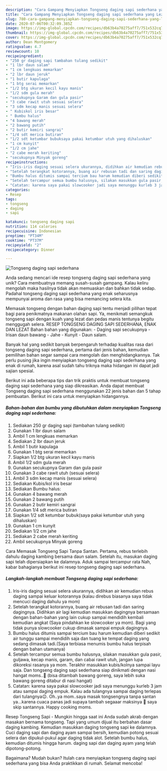 ```yaml
---
description: "Cara Gampang Menyiapkan Tongseng daging sapi sederhana yang Lezat"
title: "Cara Gampang Menyiapkan Tongseng daging sapi sederhana yang Lezat"
slug: 780-cara-gampang-menyiapkan-tongseng-daging-sapi-sederhana-yang-lezat
date: 2020-07-06T00:32:09.385Z
image: https://img-global.cpcdn.com/recipes/db63b4a70275aff7/751x532cq70/tongseng-daging-sapi-sederhana-foto-resep-utama.jpg
thumbnail: https://img-global.cpcdn.com/recipes/db63b4a70275aff7/751x532cq70/tongseng-daging-sapi-sederhana-foto-resep-utama.jpg
cover: https://img-global.cpcdn.com/recipes/db63b4a70275aff7/751x532cq70/tongseng-daging-sapi-sederhana-foto-resep-utama.jpg
author: Dean Montgomery
ratingvalue: 4.7
reviewcount: 10
recipeingredient:
- "250 gr daging sapi tambahan tulang sedikit"
- "1 lbr daun salam"
- "1 cm lengkuas memarkan"
- "2 lbr daun jeruk"
- "1 butir kapulaga"
- "1 btg serai memarkan"
- "1/2 btg ukuran kecil kayu manis"
- "1/2 sdm gula merah"
- "secukupnya Garam dan gula pasir"
- "3 cabe rawit utuh sesuai selera"
- "3 sdm kecap manis sesuai selera"
- " Kubiskol iris besar"
- " Bumbu halus"
- "4 bawang merah"
- "2 bawang putih"
- "2 butir kemiri sangrai"
- "1/4 sdt merica butiran"
- "1/2 sdt ketumbar bubuksaya pakai ketumbar utuh yang dihaluskan"
- "1 cm kunyit"
- "1/2 cm jahe"
- "2 cabe merah keriting"
- "secukupnya Minyak goreng"
recipeinstructions:
- "Iris-iris daging sesuai selera ukurannya, didihkan air kemudian rebus daging sampai keluar kotorannya (kalau direbus biasanya saya tidak mencuci daging dahulu ya mom)"
- "Setelah terangkat kotorannya, buang air rebusan tadi dan saring dagingnya. Didihkan air lagi kemudian masukkan dagingnya bersamaan dengan bahan-bahan yang lain cukup sampai mendidih kembali kemudian angkat (Saya pindahkan ke slowcooker ya mom). Bagi yang tidak punya slowcooker cukup dimasak sampai empuk dagingnya."
- "Bumbu halus ditumis sampai tercium bau harum kemudian diberi sedikit air tunggu sampai mendidih saja dan tuang ke tempat daging yang sedang dimasak tadi.(Saya terbiasa menumis bumbu halus terpisah dengan bahan utamanya)"
- "Setelah tercampur semua bumbu halusnya, silakan masukkan gula pasir, guljawa, kecap manis, garam, dan cabai rawit utuh, jangan lupa dikoreksi rasanya ya mom. Terakhir masukkan kubis/kolnya sampai layu saja. Dan tongseng daging sapi sederhana siap dinikmati dengan nasi hangat moms..🤤 (bisa ditambah bawang goreng, saya lebih suka bawang goreng ditabur di nasi hangat)"
- "Catatan: karena saya pakai slowcooker jadi saya menunggu kurleb 3 jam atau sampai daging empuk. Kalau ada tulangnya sampai daging terlepas dari tulangnya😉. Oh..ya mom..saya masak tongsengnya tanpa santan ya...karena cuaca panas jadi supaya tambah segaaar maksinya 🤤 saya skip santannya. Happy cooking moms."
categories:
- Resep
tags:
- tongseng
- daging
- sapi

katakunci: tongseng daging sapi 
nutrition: 114 calories
recipecuisine: Indonesian
preptime: "PT34M"
cooktime: "PT37M"
recipeyield: "2"
recipecategory: Dinner

---
```



![Tongseng daging sapi sederhana](https://img-global.cpcdn.com/recipes/db63b4a70275aff7/751x532cq70/tongseng-daging-sapi-sederhana-foto-resep-utama.jpg)

Anda sedang mencari ide resep tongseng daging sapi sederhana yang unik? Cara membuatnya memang susah-susah gampang. Kalau keliru mengolah maka hasilnya tidak akan memuaskan dan bahkan tidak sedap. Padahal tongseng daging sapi sederhana yang enak seharusnya mempunyai aroma dan rasa yang bisa memancing selera kita.

Memasak tongseng dengan bahan daging sapi tentu menjadi pilihan tepat bagi para penikmatnya makanan olahan sapi. Ya, menikmati semangkuk tongseng sapi dengan kuah yang lezat dan pedas manis tentunya begitu menggugah selera. RESEP TONGSENG DAGING SAPI SEDERHANA, ENAK DAN LEZAT Bahan bahan yang digunakan: - Daging sapi secukupnya - Irisan daun bawang - Jahe - Kunyit - Daun salam.

Banyak hal yang sedikit banyak berpengaruh terhadap kualitas rasa dari tongseng daging sapi sederhana, pertama dari jenis bahan, kemudian pemilihan bahan segar sampai cara mengolah dan menghidangkannya. Tak perlu pusing jika ingin menyiapkan tongseng daging sapi sederhana yang enak di rumah, karena asal sudah tahu triknya maka hidangan ini dapat jadi sajian spesial.


Berikut ini ada beberapa tips dan trik praktis untuk membuat tongseng daging sapi sederhana yang siap dikreasikan. Anda dapat membuat Tongseng daging sapi sederhana menggunakan 22 jenis bahan dan 5 tahap pembuatan. Berikut ini cara untuk menyiapkan hidangannya.

<!--inarticleads1-->

##### Bahan-bahan dan bumbu yang dibutuhkan dalam menyiapkan Tongseng daging sapi sederhana:

1. Sediakan 250 gr daging sapi (tambahan tulang sedikit)
1. Gunakan 1 lbr daun salam
1. Ambil 1 cm lengkuas memarkan
1. Sediakan 2 lbr daun jeruk
1. Ambil 1 butir kapulaga
1. Gunakan 1 btg serai memarkan
1. Siapkan 1/2 btg ukuran kecil kayu manis
1. Ambil 1/2 sdm gula merah
1. Gunakan secukupnya Garam dan gula pasir
1. Gunakan 3 cabe rawit utuh (sesuai selera)
1. Ambil 3 sdm kecap manis (sesuai selera)
1. Sediakan  Kubis/kol iris besar
1. Sediakan  Bumbu halus:
1. Gunakan 4 bawang merah
1. Gunakan 2 bawang putih
1. Gunakan 2 butir kemiri sangrai
1. Gunakan 1/4 sdt merica butiran
1. Siapkan 1/2 sdt ketumbar bubuk(saya pakai ketumbar utuh yang dihaluskan)
1. Gunakan 1 cm kunyit
1. Sediakan 1/2 cm jahe
1. Sediakan 2 cabe merah keriting
1. Ambil secukupnya Minyak goreng


Cara Memasak Tongseng Sapi Tanpa Santan. Pertama, rebus terlebih dahulu daging kambing bersama daun salam. Setelah itu, masukan daging sapi telah dipersiapkan ke dalamnya. Aduk sampai tercampur rata Nah, kabar bahagianya berikut ini resep tongseng daging sapi sederhana. 

<!--inarticleads2-->

##### Langkah-langkah membuat Tongseng daging sapi sederhana:

1. Iris-iris daging sesuai selera ukurannya, didihkan air kemudian rebus daging sampai keluar kotorannya (kalau direbus biasanya saya tidak mencuci daging dahulu ya mom)
1. Setelah terangkat kotorannya, buang air rebusan tadi dan saring dagingnya. Didihkan air lagi kemudian masukkan dagingnya bersamaan dengan bahan-bahan yang lain cukup sampai mendidih kembali kemudian angkat (Saya pindahkan ke slowcooker ya mom). Bagi yang tidak punya slowcooker cukup dimasak sampai empuk dagingnya.
1. Bumbu halus ditumis sampai tercium bau harum kemudian diberi sedikit air tunggu sampai mendidih saja dan tuang ke tempat daging yang sedang dimasak tadi.(Saya terbiasa menumis bumbu halus terpisah dengan bahan utamanya)
1. Setelah tercampur semua bumbu halusnya, silakan masukkan gula pasir, guljawa, kecap manis, garam, dan cabai rawit utuh, jangan lupa dikoreksi rasanya ya mom. Terakhir masukkan kubis/kolnya sampai layu saja. Dan tongseng daging sapi sederhana siap dinikmati dengan nasi hangat moms..🤤 (bisa ditambah bawang goreng, saya lebih suka bawang goreng ditabur di nasi hangat)
1. Catatan: karena saya pakai slowcooker jadi saya menunggu kurleb 3 jam atau sampai daging empuk. Kalau ada tulangnya sampai daging terlepas dari tulangnya😉. Oh..ya mom..saya masak tongsengnya tanpa santan ya...karena cuaca panas jadi supaya tambah segaaar maksinya 🤤 saya skip santannya. Happy cooking moms.


Resep Tongseng Sapi - Mungkin hingga saat ini Anda sudah akrab dengan masakan bernama tongseng. Tapi yang umum dijual itu berbahan dasar daging kambing. Kemudian masukkan daging tongseng sapi ke dalamnya. Cuci daging sapi dan daging ayam sampai bersih, kemudian potong sesuai selera dan dipukul-pukul agar daging tidak alot. Setelah bumbu halus, kemudian ditumis hingga harum. daging sapi dan daging ayam yang telah dipotong-potong. 

Bagaimana? Mudah bukan? Itulah cara menyiapkan tongseng daging sapi sederhana yang bisa Anda praktikkan di rumah. Selamat mencoba!
